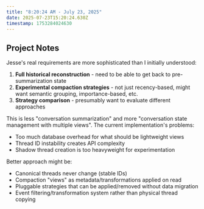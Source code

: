```yaml
---
title: "8:20:24 AM - July 23, 2025"
date: 2025-07-23T15:20:24.630Z
timestamp: 1753284024630
---
```


## Project Notes

Jesse's real requirements are more sophisticated than I initially understood:

1. **Full historical reconstruction** - need to be able to get back to pre-summarization state
2. **Experimental compaction strategies** - not just recency-based, might want semantic grouping, importance-based, etc.
3. **Strategy comparison** - presumably want to evaluate different approaches

This is less "conversation summarization" and more "conversation state management with multiple views". The current implementation's problems:
- Too much database overhead for what should be lightweight views
- Thread ID instability creates API complexity
- Shadow thread creation is too heavyweight for experimentation

Better approach might be:
- Canonical threads never change (stable IDs)
- Compaction "views" as metadata/transformations applied on read
- Pluggable strategies that can be applied/removed without data migration
- Event filtering/transformation system rather than physical thread copying
